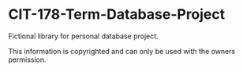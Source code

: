 # CIT-178-Term-Database-Project
Fictional library for personal database project.

This information is copyrighted and can only be used with the owners permission. 
